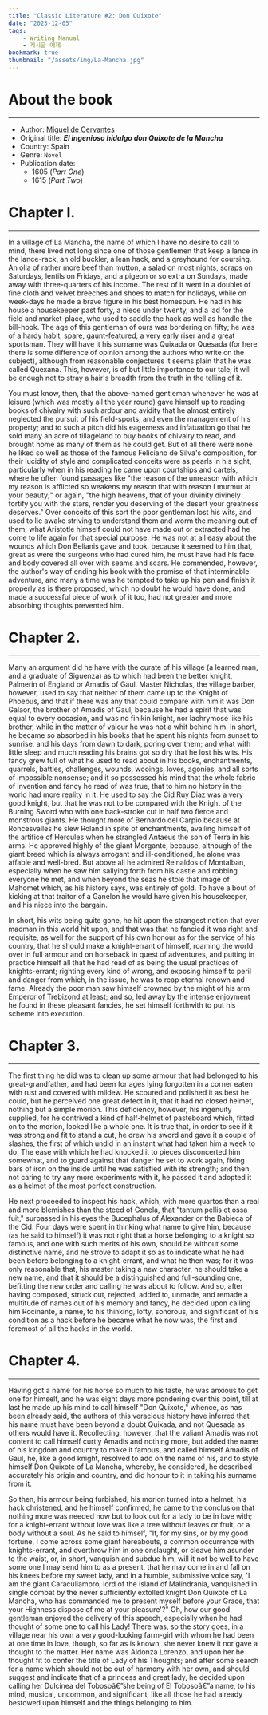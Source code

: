 ```yaml
---
title: "Classic Literature #2: Don Quixote"
date: "2023-12-05"
tags:
    - Writing Manual
    - 게시글 예제
bookmark: true
thumbnail: "/assets/img/La-Mancha.jpg"
---
```


# About the book
---
* Author: [Miguel de Cervantes](https://en.wikipedia.org/wiki/Miguel_de_Cervantes)
* Original title: ***El ingenioso hidalgo don Quixote de la Mancha***
* Country: Spain
* Genre: `Novel`
* Publication date:	
    * 1605 (*Part One*)
    * 1615 (*Part Two*)

# Chapter I.
---
In a village of La Mancha, the name of which I have no desire to call to mind, there lived not long since one of those gentlemen that keep a lance in the lance-rack, an old buckler, a lean hack, and a greyhound for coursing. An olla of rather more beef than mutton, a salad on most nights, scraps on Saturdays, lentils on Fridays, and a pigeon or so extra on Sundays, made away with three-quarters of his income. The rest of it went in a doublet of fine cloth and velvet breeches and shoes to match for holidays, while on week-days he made a brave figure in his best homespun. He had in his house a housekeeper past forty, a niece under twenty, and a lad for the field and market-place, who used to saddle the hack as well as handle the bill-hook. The age of this gentleman of ours was bordering on fifty; he was of a hardy habit, spare, gaunt-featured, a very early riser and a great sportsman. They will have it his surname was Quixada or Quesada (for here there is some difference of opinion among the authors who write on the subject), although from reasonable conjectures it seems plain that he was called Quexana. This, however, is of but little importance to our tale; it will be enough not to stray a hair's breadth from the truth in the telling of it.

You must know, then, that the above-named gentleman whenever he was at leisure (which was mostly all the year round) gave himself up to reading books of chivalry with such ardour and avidity that he almost entirely neglected the pursuit of his field-sports, and even the management of his property; and to such a pitch did his eagerness and infatuation go that he sold many an acre of tillageland to buy books of chivalry to read, and brought home as many of them as he could get. But of all there were none he liked so well as those of the famous Feliciano de Silva's composition, for their lucidity of style and complicated conceits were as pearls in his sight, particularly when in his reading he came upon courtships and cartels, where he often found passages like "the reason of the unreason with which my reason is afflicted so weakens my reason that with reason I murmur at your beauty;" or again, "the high heavens, that of your divinity divinely fortify you with the stars, render you deserving of the desert your greatness deserves." Over conceits of this sort the poor gentleman lost his wits, and used to lie awake striving to understand them and worm the meaning out of them; what Aristotle himself could not have made out or extracted had he come to life again for that special purpose. He was not at all easy about the wounds which Don Belianis gave and took, because it seemed to him that, great as were the surgeons who had cured him, he must have had his face and body covered all over with seams and scars. He commended, however, the author's way of ending his book with the promise of that interminable adventure, and many a time was he tempted to take up his pen and finish it properly as is there proposed, which no doubt he would have done, and made a successful piece of work of it too, had not greater and more absorbing thoughts prevented him.


# Chapter 2.
---
Many an argument did he have with the curate of his village (a learned man, and a graduate of Siguenza) as to which had been the better knight, Palmerin of England or Amadis of Gaul. Master Nicholas, the village barber, however, used to say that neither of them came up to the Knight of Phoebus, and that if there was any that could compare with him it was Don Galaor, the brother of Amadis of Gaul, because he had a spirit that was equal to every occasion, and was no finikin knight, nor lachrymose like his brother, while in the matter of valour he was not a whit behind him. In short, he became so absorbed in his books that he spent his nights from sunset to sunrise, and his days from dawn to dark, poring over them; and what with little sleep and much reading his brains got so dry that he lost his wits. His fancy grew full of what he used to read about in his books, enchantments, quarrels, battles, challenges, wounds, wooings, loves, agonies, and all sorts of impossible nonsense; and it so possessed his mind that the whole fabric of invention and fancy he read of was true, that to him no history in the world had more reality in it. He used to say the Cid Ruy Diaz was a very good knight, but that he was not to be compared with the Knight of the Burning Sword who with one back-stroke cut in half two fierce and monstrous giants. He thought more of Bernardo del Carpio because at Roncesvalles he slew Roland in spite of enchantments, availing himself of the artifice of Hercules when he strangled Antaeus the son of Terra in his arms. He approved highly of the giant Morgante, because, although of the giant breed which is always arrogant and ill-conditioned, he alone was affable and well-bred. But above all he admired Reinaldos of Montalban, especially when he saw him sallying forth from his castle and robbing everyone he met, and when beyond the seas he stole that image of Mahomet which, as his history says, was entirely of gold. To have a bout of kicking at that traitor of a Ganelon he would have given his housekeeper, and his niece into the bargain.

In short, his wits being quite gone, he hit upon the strangest notion that ever madman in this world hit upon, and that was that he fancied it was right and requisite, as well for the support of his own honour as for the service of his country, that he should make a knight-errant of himself, roaming the world over in full armour and on horseback in quest of adventures, and putting in practice himself all that he had read of as being the usual practices of knights-errant; righting every kind of wrong, and exposing himself to peril and danger from which, in the issue, he was to reap eternal renown and fame. Already the poor man saw himself crowned by the might of his arm Emperor of Trebizond at least; and so, led away by the intense enjoyment he found in these pleasant fancies, he set himself forthwith to put his scheme into execution.


# Chapter 3.
---
The first thing he did was to clean up some armour that had belonged to his great-grandfather, and had been for ages lying forgotten in a corner eaten with rust and covered with mildew. He scoured and polished it as best he could, but he perceived one great defect in it, that it had no closed helmet, nothing but a simple morion. This deficiency, however, his ingenuity supplied, for he contrived a kind of half-helmet of pasteboard which, fitted on to the morion, looked like a whole one. It is true that, in order to see if it was strong and fit to stand a cut, he drew his sword and gave it a couple of slashes, the first of which undid in an instant what had taken him a week to do. The ease with which he had knocked it to pieces disconcerted him somewhat, and to guard against that danger he set to work again, fixing bars of iron on the inside until he was satisfied with its strength; and then, not caring to try any more experiments with it, he passed it and adopted it as a helmet of the most perfect construction.

He next proceeded to inspect his hack, which, with more quartos than a real and more blemishes than the steed of Gonela, that "tantum pellis et ossa fuit," surpassed in his eyes the Bucephalus of Alexander or the Babieca of the Cid. Four days were spent in thinking what name to give him, because (as he said to himself) it was not right that a horse belonging to a knight so famous, and one with such merits of his own, should be without some distinctive name, and he strove to adapt it so as to indicate what he had been before belonging to a knight-errant, and what he then was; for it was only reasonable that, his master taking a new character, he should take a new name, and that it should be a distinguished and full-sounding one, befitting the new order and calling he was about to follow. And so, after having composed, struck out, rejected, added to, unmade, and remade a multitude of names out of his memory and fancy, he decided upon calling him Rocinante, a name, to his thinking, lofty, sonorous, and significant of his condition as a hack before he became what he now was, the first and foremost of all the hacks in the world.


# Chapter 4.
---
Having got a name for his horse so much to his taste, he was anxious to get one for himself, and he was eight days more pondering over this point, till at last he made up his mind to call himself "Don Quixote," whence, as has been already said, the authors of this veracious history have inferred that his name must have been beyond a doubt Quixada, and not Quesada as others would have it. Recollecting, however, that the valiant Amadis was not content to call himself curtly Amadis and nothing more, but added the name of his kingdom and country to make it famous, and called himself Amadis of Gaul, he, like a good knight, resolved to add on the name of his, and to style himself Don Quixote of La Mancha, whereby, he considered, he described accurately his origin and country, and did honour to it in taking his surname from it.

So then, his armour being furbished, his morion turned into a helmet, his hack christened, and he himself confirmed, he came to the conclusion that nothing more was needed now but to look out for a lady to be in love with; for a knight-errant without love was like a tree without leaves or fruit, or a body without a soul. As he said to himself, "If, for my sins, or by my good fortune, I come across some giant hereabouts, a common occurrence with knights-errant, and overthrow him in one onslaught, or cleave him asunder to the waist, or, in short, vanquish and subdue him, will it not be well to have some one I may send him to as a present, that he may come in and fall on his knees before my sweet lady, and in a humble, submissive voice say, 'I am the giant Caraculiambro, lord of the island of Malindrania, vanquished in single combat by the never sufficiently extolled knight Don Quixote of La Mancha, who has commanded me to present myself before your Grace, that your Highness dispose of me at your pleasure'?" Oh, how our good gentleman enjoyed the delivery of this speech, especially when he had thought of some one to call his Lady! There was, so the story goes, in a village near his own a very good-looking farm-girl with whom he had been at one time in love, though, so far as is known, she never knew it nor gave a thought to the matter. Her name was Aldonza Lorenzo, and upon her he thought fit to confer the title of Lady of his Thoughts; and after some search for a name which should not be out of harmony with her own, and should suggest and indicate that of a princess and great lady, he decided upon calling her Dulcinea del Tobosoâ€”she being of El Tobosoâ€”a name, to his mind, musical, uncommon, and significant, like all those he had already bestowed upon himself and the things belonging to him.
